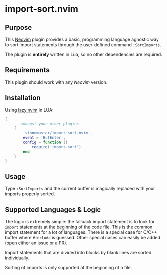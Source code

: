 # import-sort.nvim

## Purpose

This [Neovim](https://neovim.io/) plugin provides a basic, programming language
agnostic way to sort import statements through the user-defined command
`:SortImports`.

The plugin is **entirely** written in Lua, so no other dependencies are
required.

## Requirements

This plugin should work with any *Neovim* version.

## Installation

Using [lazy.nvim](https://github.com/folke/lazy.nvim) in LUA:

```lua
{
	-- amongst your other plugins
	{
		'stonemaster/import-sort.nvim',
		event = 'BufEnter',
		config = function ()
			require('import-sort')
		end
	}
}
```
## Usage

Type `:SortImports` and the current buffer is magically replaced with your
imports properly sorted.

## Supported Languages & Logic

The logic is extremely simple: the fallback import statement is to look for
`import` statements at the beginning of the code file. This is the common
import statement for a lot of languages. There is a special case for C/C++
buffer where `#include` is guessed. Other special cases can easily be added
(open either an issue or a PR).

Import statements that are divided into blocks by blank lines are sorted
individually.

Sorting of imports is only supported at the beginning of a file.
